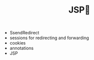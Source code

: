 <h1 align="center">
    JSP🎯
</h1>
<br>

<ul>
  <li>SsendRedirect</li>
  <li>sessions for redirecting and forwarding</li>
  <li>cookies</li>
  <li>annotations</li>
  <li>JSP</li>
</ul>
